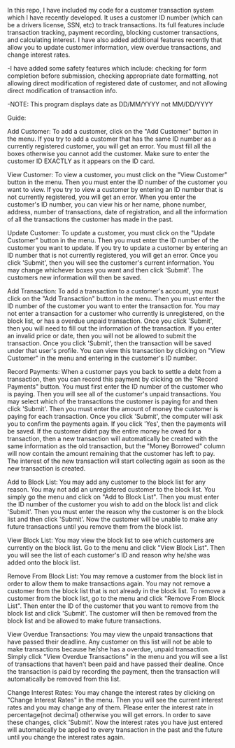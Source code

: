 In this repo, I have included my code for a customer transaction system which I have recently developed. It uses a customer
ID number (which can be a drivers license, SSN, etc) to track transactions. Its full features include transaction tracking,
payment recording, blocking customer transactions, and calculating interest. I have also added additional features recently
that allow you to update customer information, view overdue transactions, and change interest rates.

-I have added some safety features which include: checking for form completion before submission, checking appropriate
  date formatting, not allowing direct modification of registered date of customer, and not allowing direct 
  modification of transaction info.
  
-NOTE: This program displays date as DD/MM/YYYY not MM/DD/YYYY

Guide:

Add Customer:
To add a customer, click on the "Add Customer" button in the menu. If you try to add a customer that has the same 
ID number as a currently registered customer, you will get an error. You must fill all the boxes otherwise you cannot
add the customer. Make sure to enter the customer ID EXACTLY as it appears on the ID card.



View Customer:
To view a customer, you must click on the "View Customer" button in the menu. Then you must enter the ID number of 
the customer you want to view. If you try to view a customer by entering an ID number that is not currently registered,
you will get an error. When you enter the customer's ID number, you can view his or her name, phone number, address, 
number of transactions, date of registration, and all the information of all the transactions the customer has made in 
the past.



Update Customer:
To update a customer, you must click on the "Update Customer" button in the menu. Then you must enter the ID 
number of the customer you want to update. If you try to update a customer by entering an ID number that is not 
currently registered, you will get an error. Once you click 'Submit', then you will see the customer's current 
information. You may change whichever boxes you want and then click 'Submit'. The customers new information will
then be saved.



Add Transaction:
To add a transaction to a customer's account, you must click on the "Add Transaction" button in the menu. 
Then you must enter the ID number of the customer you want to enter the transaction for. You may not enter 
a transaction for a customer who currently is unregistered, on the block list, or has a overdue unpaid transaction.
Once you click 'Submit', then you will need to fill out the information of the transaction. If you enter an invalid
price or date, then you will not be allowed to submit the transaction. Once you click 'Submit', then the transaction
will be saved under that user's profile. You can view this transaction by clicking on "View Customer" in the menu and
entering in the customer's ID number.



Record Payments:
When a customer pays you back to settle a debt from a transaction, then you can record this payment by clicking
on the "Record Payments" button. You must first enter the ID number of the customer who is paying. Then you will 
see all of the customer's unpaid transactions. You may select which of the transactions the customer is paying for
and then click 'Submit'. Then you must enter the amount of money the customer is paying for each transaction. Once
you click 'Submit', the computer will ask you to confirm the payments again. If you click 'Yes', then the payments 
will be saved. If the customer didnt pay the entire money he owed for a transaction, then a new transaction will 
automatically be created with the same information as the old transaction, but the "Money Borrowed" column will now
contain the amount remaining that the customer has left to pay. The interest of the new transaction will start
collecting again as soon as the new transaction is created.



Add to Block List:
You may add any customer to the block list for any reason. You may not add an unregistered customer to the block list.
You simply go the menu and click on "Add to Block List". Then you must enter the ID number of the customer you wish to
add on the block list and click 'Submit'. Then you must enter the reason why the customer is on the block list and then
click 'Submit'. Now the customer will be unable to make any future transactions until you remove them from the block 
list.



View Block List:
You may view the block list to see which customers are currently on the block list. Go to the menu and click
"View Block List". Then you will see the list of each customer's ID and reason why he/she was added onto the 
block list.



Remove From Block List:
You may remove a customer from the block list in order to allow them to make transactions again. You may not
remove a customer from the block list that is not already in the block list. To remove a customer from the block
list, go to the menu and click "Remove From Block List". Then enter the ID of the customer that you want to remove
from the block list and click 'Submit'. The customer will then be removed from the block list and be allowed to make
future transactions.



View Overdue Transactions:
You may view the unpaid transactions that have passed their deadline. Any customer on this list will not be able
to make transactions because he/she has a overdue, unpaid transaction. Simply click "View Overdue Transactions" in
the menu and you will see a list of transactions that haven't been paid and have passed their dealine. Once the
transaction is paid by recording the payment, then the transaction will automatically be removed from this list.



Change Interest Rates:
You may change the interest rates by clicking on "Change Interest Rates" in the menu. Then you will see the current
interest rates and you may change any of them. Please enter the interest rate in percentage(not decimal) otherwise 
you will get errors. In order to save these changes, click 'Submit'. Now the interest rates you have just entered will
automatically be applied to every transaction in the past and the future until you change the interest rates again.
